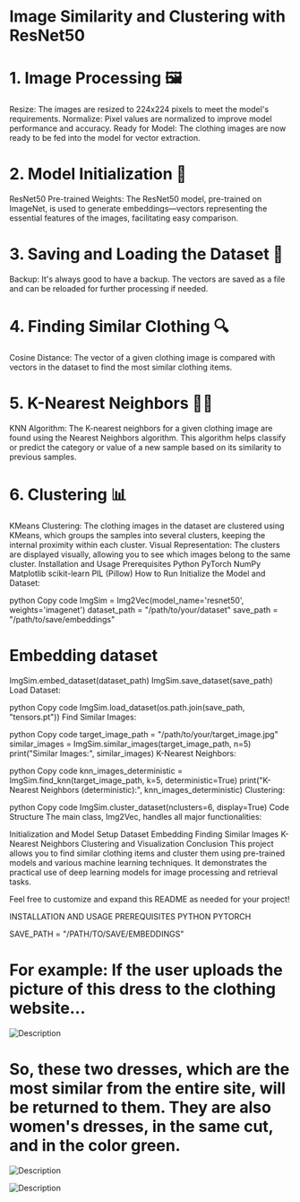 # Image Similarity and Clustering with ResNet50



# 1. Image Processing 🖼️
Resize: The images are resized to 224x224 pixels to meet the model's requirements.
Normalize: Pixel values are normalized to improve model performance and accuracy.
Ready for Model: The clothing images are now ready to be fed into the model for vector extraction.
# 2. Model Initialization 🧠
ResNet50 Pre-trained Weights: The ResNet50 model, pre-trained on ImageNet, is used to generate embeddings—vectors representing the essential features of the images, facilitating easy comparison.
# 3. Saving and Loading the Dataset 💾
Backup: It's always good to have a backup. The vectors are saved as a file and can be reloaded for further processing if needed.
# 4. Finding Similar Clothing 🔍
Cosine Distance: The vector of a given clothing image is compared with vectors in the dataset to find the most similar clothing items.
# 5. K-Nearest Neighbors 🧑‍🏫
KNN Algorithm: The K-nearest neighbors for a given clothing image are found using the Nearest Neighbors algorithm. This algorithm helps classify or predict the category or value of a new sample based on its similarity to previous samples.
# 6. Clustering 📊
KMeans Clustering: The clothing images in the dataset are clustered using KMeans, which groups the samples into several clusters, keeping the internal proximity within each cluster.
Visual Representation: The clusters are displayed visually, allowing you to see which images belong to the same cluster.
Installation and Usage
Prerequisites
Python
PyTorch
NumPy
Matplotlib
scikit-learn
PIL (Pillow)
How to Run
Initialize the Model and Dataset:

python
Copy code
ImgSim = Img2Vec(model_name='resnet50', weights='imagenet')
dataset_path = "/path/to/your/dataset"
save_path = "/path/to/save/embeddings"

# Embedding dataset
ImgSim.embed_dataset(dataset_path)
ImgSim.save_dataset(save_path)
Load Dataset:

python
Copy code
ImgSim.load_dataset(os.path.join(save_path, "tensors.pt"))
Find Similar Images:

python
Copy code
target_image_path = "/path/to/your/target_image.jpg"
similar_images = ImgSim.similar_images(target_image_path, n=5)
print("Similar Images:", similar_images)
K-Nearest Neighbors:

python
Copy code
knn_images_deterministic = ImgSim.find_knn(target_image_path, k=5, deterministic=True)
print("K-Nearest Neighbors (deterministic):", knn_images_deterministic)
Clustering:

python
Copy code
ImgSim.cluster_dataset(nclusters=6, display=True)
Code Structure
The main class, Img2Vec, handles all major functionalities:

Initialization and Model Setup
Dataset Embedding
Finding Similar Images
K-Nearest Neighbors
Clustering and Visualization
Conclusion
This project allows you to find similar clothing items and cluster them using pre-trained models and various machine learning techniques. It demonstrates the practical use of deep learning models for image processing and retrieval tasks.

Feel free to customize and expand this README as needed for your project!

INSTALLATION AND USAGE
PREREQUISITES
PYTHON
PYTORCH

SAVE_PATH = "/PATH/TO/SAVE/EMBEDDINGS"


# For example: If the user uploads the picture of this dress to the clothing website...


![Description](https://drive.google.com/uc?export=view&id=1vWLMf8Ff7ldk7PCOh4cs1bs_MZ2ks4Mw)

# So, these two dresses, which are the most similar from the entire site, will be returned to them. They are also women's dresses, in the same cut, and in the color green.


![Description](https://drive.google.com/uc?export=view&id=1xB0qQbdO_RqeX2hsoY6MRELi4N23KaAQ)

![Description](https://drive.google.com/uc?export=view&id=1EdR-LVBZNSKM4VNmERJV1MvIBlojA4dy)



